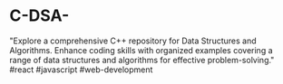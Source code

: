 # C-DSA-
"Explore a comprehensive C++ repository for Data Structures and Algorithms. Enhance coding skills with organized examples covering a range of data structures and algorithms for effective problem-solving."
#react #javascript #web-development

